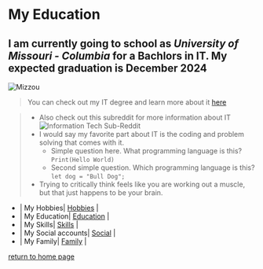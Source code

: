 # **My Education**

## I am currently going to school as *University of Missouri - Columbia* for a **Bachlors in IT**. My expected graduation is **December 2024**

![Mizzou](https://www.google.com/url?sa=i&url=https%3A%2F%2Fwww.poynter.org%2Feducators-students%2F2020%2Fmizzou-is-funding-internships-whats-your-school-doing-plus-job-hunting-skills-and-mentoring-help%2F&psig=AOvVaw15BKI8pwQowKFcACFg4it5&ust=1666133098414000&source=images&cd=vfe&ved=0CAwQjRxqFwoTCNCA086r6PoCFQAAAAAdAAAAABAN)

> You can check out my IT degree and learn more about it [here](https://majors.missouri.edu/information-technology-bs/)

> - Also check out this subreddit for more information about IT![Information Tech Sub-Reddit](https://www.reddit.com/r/InformationTechnology/)
> - I would say my favorite part about IT is the coding and problem solving that comes with it.
>   - Simple question here. What programming language is this? `Print(Hello World)`
>   - Second simple question. Which programming language is this? `let dog = "Bull Dog";`
> - Trying to critically think feels like you are working out a muscle, but that just happens to be your brain.


* | My Hobbies| [Hobbies](./Hobbies.md) |
* | My Education| [Education](./Education.md) |
* | My Skills| [Skills](./Skills.md) |
* | My Social accounts| [Social](./Social.md) |
* | My Family| [Family](./Family.md) |

[return to home page](./README.md)
